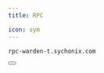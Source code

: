 ```yaml
---
title: RPC

icon: sym
---
```


<div class="code-block-wrapper"><!-- Note: Change nodename-->
  <pre><code>rpc-warden-t.sychonix.com</code></pre>
  <button class="copy-btn"><i class="fas fa-copy"></i></button>
</div><!-- Note: Change nodename-->
